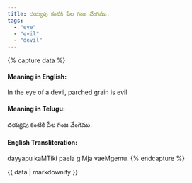 ```yaml
---
title: దయ్యపు కంటికి పేల గింజ వేంగెము.
tags:
  - "eye"
  - "evil"
  - "devil"
---
```


{% capture data %}
#### Meaning in English:
In the eye of a devil, parched grain is evil.

#### Meaning in Telugu:
దయ్యపు కంటికి పేల గింజ వేంగెము.

#### English Transliteration:
dayyapu kaMTiki paela giMja vaeMgemu.
{% endcapture %}

{{ data | markdownify }}

